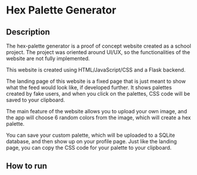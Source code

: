 # Hex Palette Generator

## Description

The hex-palette generator is a proof of concept website created as a school project. 
The project was oriented around UI/UX, so the functionalities of the website are not fully implemented. 

This website is created using HTML/JavaScript/CSS and a Flask backend. 

The landing page of this website is a fixed page that is just meant to show what the feed would look like, if developed further.
It shows palettes created by fake users, and when you click on the palettes, CSS code will be saved to your clipboard. 

The main feature of the website allows you to upload your own image, and the app will choose 6 random colors from the image, which will
create a hex palette. 

You can save your custom palette, which will be uploaded to a SQLite database, and then show up on your profile page. 
Just like the landing page, you can copy the CSS code for your palette to your clipboard.

## How to run
